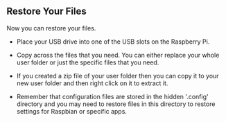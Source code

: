 ## Restore Your Files

Now you can restore your files. 

+ Place your USB drive into one of the USB slots on the Raspberry Pi. 

+ Copy across the files that you need. You can either replace your whole user folder or just the specific files that you need. 

+ If you created a zip file of your user folder then you can copy it to your new user folder and then right click on it to extract it. 

+ Remember that configuration files are stored in the hidden '.config' directory and you may need to restore files in this directory to restore settings for Raspbian or specific apps. 



